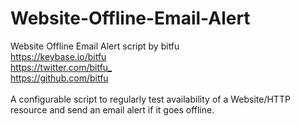 # Website-Offline-Email-Alert
Website Offline Email Alert script by bitfu <br>
<https://keybase.io/bitfu> <br>
<https://twitter.com/bitfu_> <br>
<https://github.com/bitfu> <br> <br>
A configurable script to regularly test availability of a Website/HTTP resource and send an email alert if it goes offline.
